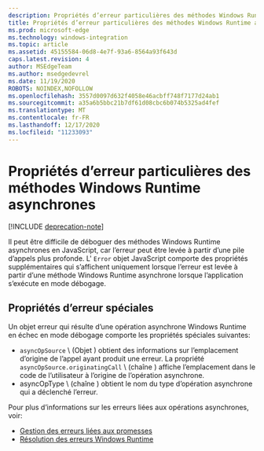 ```yaml
---
description: Propriétés d’erreur particulières des méthodes Windows Runtime asynchrones.
title: Propriétés d’erreur particulières des méthodes Windows Runtime asynchrones
ms.prod: microsoft-edge
ms.technology: windows-integration
ms.topic: article
ms.assetid: 45155584-06d8-4e7f-93a6-8564a93f643d
caps.latest.revision: 4
author: MSEdgeTeam
ms.author: msedgedevrel
ms.date: 11/19/2020
ROBOTS: NOINDEX,NOFOLLOW
ms.openlocfilehash: 3557d0097d632f4058e46acbff748f7177d24ab1
ms.sourcegitcommit: a35a6b5bbc21b7df61d08cbc6b074b5325ad4fef
ms.translationtype: MT
ms.contentlocale: fr-FR
ms.lasthandoff: 12/17/2020
ms.locfileid: "11233093"
---
```

# Propriétés d’erreur particulières des méthodes Windows Runtime asynchrones  

[!INCLUDE [deprecation-note](../includes/legacy-edge-note.md)]  

Il peut être difficile de déboguer des méthodes Windows Runtime asynchrones en JavaScript, car l’erreur peut être levée à partir d’une pile d’appels plus profonde.  L' `Error` objet JavaScript comporte des propriétés supplémentaires qui s’affichent uniquement lorsque l’erreur est levée à partir d’une méthode Windows Runtime asynchrone lorsque l’application s’exécute en mode débogage.  
  
## Propriétés d’erreur spéciales  

Un objet erreur qui résulte d’une opération asynchrone Windows Runtime en échec en mode débogage comporte les propriétés spéciales suivantes:  

*   `asyncOpSource` \ (Objet \) obtient des informations sur l’emplacement d’origine de l’appel ayant produit une erreur.  La propriété `asyncOpSource.originatingCall` \ (chaîne \) affiche l’emplacement dans le code de l’utilisateur à l’origine de l’opération asynchrone.  
*   asyncOpType \ (chaîne \) obtient le nom du type d’opération asynchrone qui a déclenché l’erreur.  
    
Pour plus d’informations sur les erreurs liées aux opérations asynchrones, voir:  
  
*   [Gestion des erreurs liées aux promesses][PreviousVersionsWindowsAppsHh700337]  
*   [Résolution des erreurs Windows Runtime][PreviousVersionsWindowsAppsHh974350]  

<!-- links -->  

[PreviousVersionsWindowsAppsHh700337]: /previous-versions/windows/apps/hh700337(v=win.10) "Gestion des erreurs liées aux promesses Documents Microsoft"  
[PreviousVersionsWindowsAppsHh974350]: /previous-versions/windows/apps/hh974350(v=win.10) "Résolution des erreurs Windows Runtime (HTML) | Documents Microsoft"  
